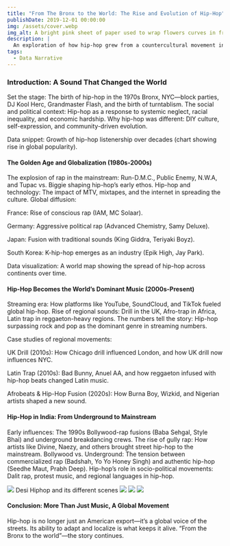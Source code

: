 ```yaml
---
title: "From The Bronx to the World: The Rise and Evolution of Hip-Hop"
publishDate: 2019-12-01 00:00:00
img: /assets/cover.webp
img_alt: A bright pink sheet of paper used to wrap flowers curves in front of rich blue background
description: |
  An exploration of how hip-hop grew from a countercultural movement in 1970s New York to a global phenomenon, shaping local music scenes and social movements, with a deep dive into its rise in India.
tags:
  - Data Narrative
---
```


### Introduction: A Sound That Changed the World

Set the stage: The birth of hip-hop in the 1970s Bronx, NYC—block parties, DJ Kool Herc, Grandmaster Flash, and the birth of turntablism.
The social and political context: Hip-hop as a response to systemic neglect, racial inequality, and economic hardship.
Why hip-hop was different: DIY culture, self-expression, and community-driven evolution.

Data snippet: Growth of hip-hop listenership over decades (chart showing rise in global popularity).

#### The Golden Age and Globalization (1980s-2000s)

The explosion of rap in the mainstream: Run-D.M.C., Public Enemy, N.W.A, and Tupac vs. Biggie shaping hip-hop’s early ethos.
Hip-hop and technology: The impact of MTV, mixtapes, and the internet in spreading the culture.
Global diffusion:

France: Rise of conscious rap (IAM, MC Solaar).

Germany: Aggressive political rap (Advanced Chemistry, Samy Deluxe).

Japan: Fusion with traditional sounds (King Giddra, Teriyaki Boyz).

South Korea: K-hip-hop emerges as an industry (Epik High, Jay Park).

Data visualization: A world map showing the spread of hip-hop across continents over time.

#### Hip-Hop Becomes the World’s Dominant Music (2000s-Present)

Streaming era: How platforms like YouTube, SoundCloud, and TikTok fueled global hip-hop.
Rise of regional sounds: Drill in the UK, Afro-trap in Africa, Latin trap in reggaeton-heavy regions.
The numbers tell the story: Hip-hop surpassing rock and pop as the dominant genre in streaming numbers.

Case studies of regional movements:

UK Drill (2010s): How Chicago drill influenced London, and how UK drill now influences NYC.

Latin Trap (2010s): Bad Bunny, Anuel AA, and how reggaeton infused with hip-hop beats changed Latin music.

Afrobeats & Hip-Hop Fusion (2020s): How Burna Boy, Wizkid, and Nigerian artists shaped a new sound.

#### Hip-Hop in India: From Underground to Mainstream

Early influences: The 1990s Bollywood-rap fusions (Baba Sehgal, Style Bhai) and underground breakdancing crews.
The rise of gully rap: How artists like Divine, Naezy, and others brought street hip-hop to the mainstream.
Bollywood vs. Underground: The tension between commercialized rap (Badshah, Yo Yo Honey Singh) and authentic hip-hop (Seedhe Maut, Prabh Deep).
Hip-hop’s role in socio-political movements: Dalit rap, protest music, and regional languages in hip-hop.


<img src="/assets/india.jpg">
Desi Hiphop and its different scenes

<img src="/assets/city1.jpg">

<img src="/assets/city2.jpg">

<img src="/assets/city3.jpg">

#### Conclusion: More Than Just Music, A Global Movement

Hip-hop is no longer just an American export—it’s a global voice of the streets.
Its ability to adapt and localize is what keeps it alive.
“From the Bronx to the world”—the story continues.